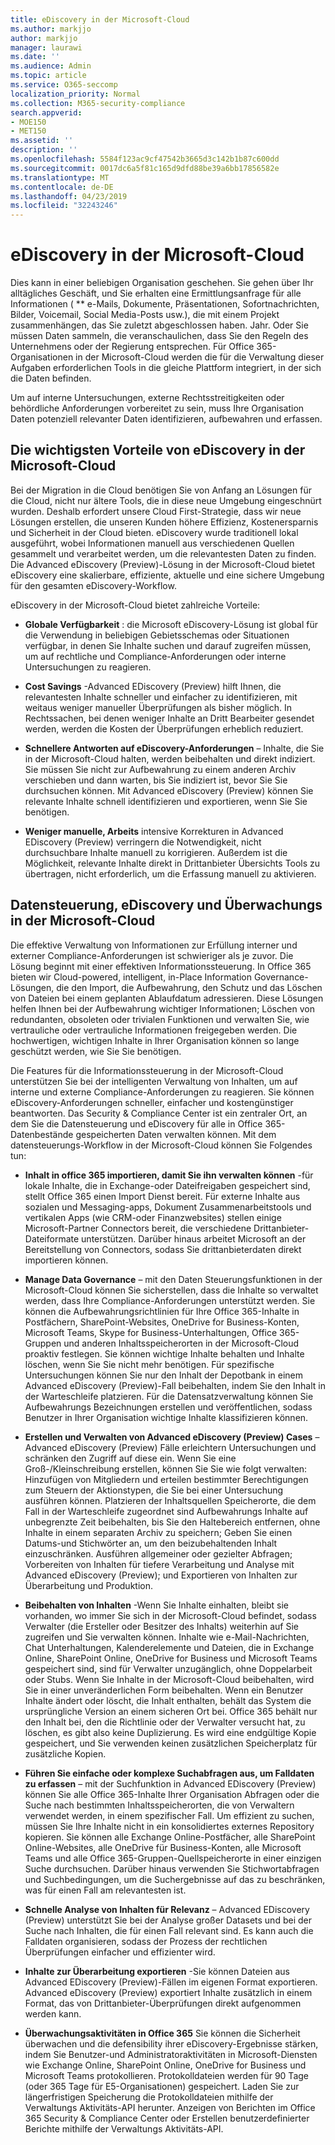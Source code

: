 ```yaml
---
title: eDiscovery in der Microsoft-Cloud
ms.author: markjjo
author: markjjo
manager: laurawi
ms.date: ''
ms.audience: Admin
ms.topic: article
ms.service: O365-seccomp
localization_priority: Normal
ms.collection: M365-security-compliance
search.appverid:
- MOE150
- MET150
ms.assetid: ''
description: ''
ms.openlocfilehash: 5584f123ac9cf47542b3665d3c142b1b87c600dd
ms.sourcegitcommit: 0017dc6a5f81c165d9dfd88be39a6bb17856582e
ms.translationtype: MT
ms.contentlocale: de-DE
ms.lasthandoff: 04/23/2019
ms.locfileid: "32243246"
---
```

# <a name="ediscovery-in-the-microsoft-cloud"></a>eDiscovery in der Microsoft-Cloud

Dies kann in einer beliebigen Organisation geschehen. Sie gehen über Ihr alltägliches Geschäft, und Sie erhalten eine Ermittlungsanfrage für alle Informationen ( ** e-Mails, Dokumente, Präsentationen, Sofortnachrichten, Bilder, Voicemail, Social Media-Posts usw.), die mit einem Projekt zusammenhängen, das Sie zuletzt abgeschlossen haben. Jahr. Oder Sie müssen Daten sammeln, die veranschaulichen, dass Sie den Regeln des Unternehmens oder der Regierung entsprechen. Für Office 365-Organisationen in der Microsoft-Cloud werden die für die Verwaltung dieser Aufgaben erforderlichen Tools in die gleiche Plattform integriert, in der sich die Daten befinden.

Um auf interne Untersuchungen, externe Rechtsstreitigkeiten oder behördliche Anforderungen vorbereitet zu sein, muss Ihre Organisation Daten potenziell relevanter Daten identifizieren, aufbewahren und erfassen.


## <a name="key-benefits-of-ediscovery-in-the-microsoft-cloud"></a>Die wichtigsten Vorteile von eDiscovery in der Microsoft-Cloud

Bei der Migration in die Cloud benötigen Sie von Anfang an Lösungen für die Cloud, nicht nur ältere Tools, die in diese neue Umgebung eingeschnürt wurden. Deshalb erfordert unsere Cloud First-Strategie, dass wir neue Lösungen erstellen, die unseren Kunden höhere Effizienz, Kostenersparnis und Sicherheit in der Cloud bieten. eDiscovery wurde traditionell lokal ausgeführt, wobei Informationen manuell aus verschiedenen Quellen gesammelt und verarbeitet werden, um die relevantesten Daten zu finden. Die Advanced eDiscovery (Preview)-Lösung in der Microsoft-Cloud bietet eDiscovery eine skalierbare, effiziente, aktuelle und eine sichere Umgebung für den gesamten eDiscovery-Workflow.

eDiscovery in der Microsoft-Cloud bietet zahlreiche Vorteile:

- **Globale Verfügbarkeit** : die Microsoft eDiscovery-Lösung ist global für die Verwendung in beliebigen Gebietsschemas oder Situationen verfügbar, in denen Sie Inhalte suchen und darauf zugreifen müssen, um auf rechtliche und Compliance-Anforderungen oder interne Untersuchungen zu reagieren.

- **Cost Savings** -Advanced EDiscovery (Preview) hilft Ihnen, die relevantesten Inhalte schneller und einfacher zu identifizieren, mit weitaus weniger manueller Überprüfungen als bisher möglich. In Rechtssachen, bei denen weniger Inhalte an Dritt Bearbeiter gesendet werden, werden die Kosten der Überprüfungen erheblich reduziert.

- **Schnellere Antworten auf eDiscovery-Anforderungen** – Inhalte, die Sie in der Microsoft-Cloud halten, werden beibehalten und direkt indiziert. Sie müssen Sie nicht zur Aufbewahrung zu einem anderen Archiv verschieben und dann warten, bis Sie indiziert ist, bevor Sie Sie durchsuchen können. Mit Advanced eDiscovery (Preview) können Sie relevante Inhalte schnell identifizieren und exportieren, wenn Sie Sie benötigen.

- **Weniger manuelle, Arbeits** intensive Korrekturen in Advanced EDiscovery (Preview) verringern die Notwendigkeit, nicht durchsuchbare Inhalte manuell zu korrigieren. Außerdem ist die Möglichkeit, relevante Inhalte direkt in Drittanbieter Übersichts Tools zu übertragen, nicht erforderlich, um die Erfassung manuell zu aktivieren.

## <a name="data-governance-ediscovery-and-audting-in-the-microsoft-cloud"></a>Datensteuerung, eDiscovery und Überwachungs in der Microsoft-Cloud

Die effektive Verwaltung von Informationen zur Erfüllung interner und externer Compliance-Anforderungen ist schwieriger als je zuvor. Die Lösung beginnt mit einer effektiven Informationssteuerung. In Office 365 bieten wir Cloud-powered, intelligent, in-Place Information Governance-Lösungen, die den Import, die Aufbewahrung, den Schutz und das Löschen von Dateien bei einem geplanten Ablaufdatum adressieren. Diese Lösungen helfen Ihnen bei der Aufbewahrung wichtiger Informationen; Löschen von redundanten, obsoleten oder trivialen Funktionen und verwalten Sie, wie vertrauliche oder vertrauliche Informationen freigegeben werden. Die hochwertigen, wichtigen Inhalte in Ihrer Organisation können so lange geschützt werden, wie Sie Sie benötigen.

Die Features für die Informationssteuerung in der Microsoft-Cloud unterstützen Sie bei der intelligenten Verwaltung von Inhalten, um auf interne und externe Compliance-Anforderungen zu reagieren. Sie können eDiscovery-Anforderungen schneller, einfacher und kostengünstiger beantworten. Das Security & Compliance Center ist ein zentraler Ort, an dem Sie die Datensteuerung und eDiscovery für alle in Office 365-Datenbestände gespeicherten Daten verwalten können. Mit dem datensteuerungs-Workflow in der Microsoft-Cloud können Sie Folgendes tun:

- **Inhalt in office 365 importieren, damit Sie ihn verwalten können** -für lokale Inhalte, die in Exchange-oder Dateifreigaben gespeichert sind, stellt Office 365 einen Import Dienst bereit. Für externe Inhalte aus sozialen und Messaging-apps, Dokument Zusammenarbeitstools und vertikalen Apps (wie CRM-oder Finanzwebsites) stellen einige Microsoft-Partner Connectors bereit, die verschiedene Drittanbieter-Dateiformate unterstützen. Darüber hinaus arbeitet Microsoft an der Bereitstellung von Connectors, sodass Sie drittanbieterdaten direkt importieren können.

- **Manage Data Governance** – mit den Daten Steuerungsfunktionen in der Microsoft-Cloud können Sie sicherstellen, dass die Inhalte so verwaltet werden, dass Ihre Compliance-Anforderungen unterstützt werden. Sie können die Aufbewahrungsrichtlinien für Ihre Office 365-Inhalte in Postfächern, SharePoint-Websites, OneDrive for Business-Konten, Microsoft Teams, Skype for Business-Unterhaltungen, Office 365-Gruppen und anderen Inhaltsspeicherorten in der Microsoft-Cloud proaktiv festlegen. Sie können wichtige Inhalte behalten und Inhalte löschen, wenn Sie Sie nicht mehr benötigen. Für spezifische Untersuchungen können Sie nur den Inhalt der Depotbank in einem Advanced eDiscovery (Preview)-Fall beibehalten, indem Sie den Inhalt in der Warteschleife platzieren. Für die Datensatzverwaltung können Sie Aufbewahrungs Bezeichnungen erstellen und veröffentlichen, sodass Benutzer in Ihrer Organisation wichtige Inhalte klassifizieren können.
 
- **Erstellen und Verwalten von Advanced eDiscovery (Preview) Cases** – Advanced eDiscovery (Preview) Fälle erleichtern Untersuchungen und schränken den Zugriff auf diese ein. Wenn Sie eine Groß-/Kleinschreibung erstellen, können Sie Sie wie folgt verwalten: Hinzufügen von Mitgliedern und erteilen bestimmter Berechtigungen zum Steuern der Aktionstypen, die Sie bei einer Untersuchung ausführen können. Platzieren der Inhaltsquellen Speicherorte, die dem Fall in der Warteschleife zugeordnet sind Aufbewahrungs Inhalte auf unbegrenzte Zeit beibehalten, bis Sie den Haltebereich entfernen, ohne Inhalte in einem separaten Archiv zu speichern; Geben Sie einen Datums-und Stichwörter an, um den beizubehaltenden Inhalt einzuschränken. Ausführen allgemeiner oder gezielter Abfragen; Vorbereiten von Inhalten für tiefere Verarbeitung und Analyse mit Advanced eDiscovery (Preview); und Exportieren von Inhalten zur Überarbeitung und Produktion.

- **Beibehalten von Inhalten** -Wenn Sie Inhalte einhalten, bleibt sie vorhanden, wo immer Sie sich in der Microsoft-Cloud befindet, sodass Verwalter (die Ersteller oder Besitzer des Inhalts) weiterhin auf Sie zugreifen und Sie verwalten können. Inhalte wie e-Mail-Nachrichten, Chat Unterhaltungen, Kalenderelemente und Dateien, die in Exchange Online, SharePoint Online, OneDrive for Business und Microsoft Teams gespeichert sind, sind für Verwalter unzugänglich, ohne Doppelarbeit oder Stubs. Wenn Sie Inhalte in der Microsoft-Cloud beibehalten, wird Sie in einer unveränderlichen Form beibehalten. Wenn ein Benutzer Inhalte ändert oder löscht, die Inhalt enthalten, behält das System die ursprüngliche Version an einem sicheren Ort bei. Office 365 behält nur den Inhalt bei, den die Richtlinie oder der Verwalter versucht hat, zu löschen, es gibt also keine Duplizierung. Es wird eine endgültige Kopie gespeichert, und Sie verwenden keinen zusätzlichen Speicherplatz für zusätzliche Kopien. 

- **Führen Sie einfache oder komplexe Suchabfragen aus, um Falldaten zu erfassen** – mit der Suchfunktion in Advanced EDiscovery (Preview) können Sie alle Office 365-Inhalte Ihrer Organisation Abfragen oder die Suche nach bestimmten Inhaltsspeicherorten, die von Verwaltern verwendet werden, in einem spezifischer Fall. Um effizient zu suchen, müssen Sie Ihre Inhalte nicht in ein konsolidiertes externes Repository kopieren. Sie können alle Exchange Online-Postfächer, alle SharePoint Online-Websites, alle OneDrive für Business-Konten, alle Microsoft Teams und alle Office 365-Gruppen-Quellspeicherorte in einer einzigen Suche durchsuchen. Darüber hinaus verwenden Sie Stichwortabfragen und Suchbedingungen, um die Suchergebnisse auf das zu beschränken, was für einen Fall am relevantesten ist.

- **Schnelle Analyse von Inhalten für Relevanz** – Advanced EDiscovery (Preview) unterstützt Sie bei der Analyse großer Datasets und bei der Suche nach Inhalten, die für einen Fall relevant sind. Es kann auch die Falldaten organisieren, sodass der Prozess der rechtlichen Überprüfungen einfacher und effizienter wird.

- **Inhalte zur Überarbeitung exportieren** -Sie können Dateien aus Advanced EDiscovery (Preview)-Fällen im eigenen Format exportieren. Advanced eDiscovery (Preview) exportiert Inhalte zusätzlich in einem Format, das von Drittanbieter-Überprüfungen direkt aufgenommen werden kann.
    
- **Überwachungsaktivitäten in Office 365** Sie können die Sicherheit überwachen und die defensibility ihrer eDiscovery-Ergebnisse stärken, indem Sie Benutzer-und Administratoraktivitäten in Microsoft-Diensten wie Exchange Online, SharePoint Online, OneDrive for Business und Microsoft Teams protokollieren. Protokolldateien werden für 90 Tage (oder 365 Tage für E5-Organisationen) gespeichert. Laden Sie zur längerfristigen Speicherung die Protokolldateien mithilfe der Verwaltungs Aktivitäts-API herunter. Anzeigen von Berichten im Office 365 Security & Compliance Center oder Erstellen benutzerdefinierter Berichte mithilfe der Verwaltungs Aktivitäts-API.

